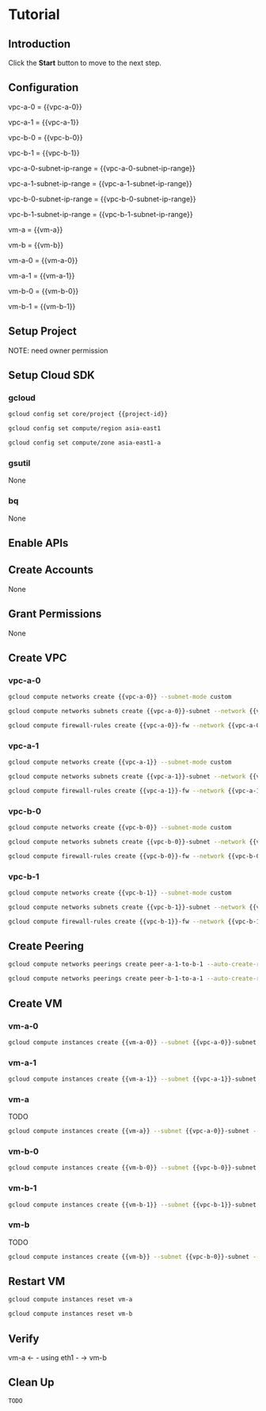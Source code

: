# Tutorial

## Introduction

<walkthrough-tutorial-duration duration="30"></walkthrough-tutorial-duration>

Click the **Start** button to move to the next step.

## Configuration

<walkthrough-watcher-constant key="vpc-a-0" value="vpc-a-0"></walkthrough-watcher-constant>
<walkthrough-watcher-constant key="vpc-a-1" value="vpc-a-1"></walkthrough-watcher-constant>
<walkthrough-watcher-constant key="vpc-b-0" value="vpc-b-0"></walkthrough-watcher-constant>
<walkthrough-watcher-constant key="vpc-b-1" value="vpc-b-1"></walkthrough-watcher-constant>
<walkthrough-watcher-constant key="vpc-a-0-subnet-ip-range" value="192.168.100.0/24"></walkthrough-watcher-constant>
<walkthrough-watcher-constant key="vpc-a-1-subnet-ip-range" value="192.168.101.0/24"></walkthrough-watcher-constant>
<walkthrough-watcher-constant key="vpc-b-0-subnet-ip-range" value="192.168.200.0/24"></walkthrough-watcher-constant>
<walkthrough-watcher-constant key="vpc-b-1-subnet-ip-range" value="192.168.201.0/24"></walkthrough-watcher-constant>
<walkthrough-watcher-constant key="vm-a" value="vm-a"></walkthrough-watcher-constant>
<walkthrough-watcher-constant key="vm-b" value="vm-b"></walkthrough-watcher-constant>
<walkthrough-watcher-constant key="vm-a-0" value="vm-a-0"></walkthrough-watcher-constant>
<walkthrough-watcher-constant key="vm-a-1" value="vm-a-1"></walkthrough-watcher-constant>
<walkthrough-watcher-constant key="vm-b-0" value="vm-b-0"></walkthrough-watcher-constant>
<walkthrough-watcher-constant key="vm-b-1" value="vm-b-1"></walkthrough-watcher-constant>

vpc-a-0 = {{vpc-a-0}}

vpc-a-1 = {{vpc-a-1}}

vpc-b-0 = {{vpc-b-0}}

vpc-b-1 = {{vpc-b-1}}

vpc-a-0-subnet-ip-range = {{vpc-a-0-subnet-ip-range}}

vpc-a-1-subnet-ip-range = {{vpc-a-1-subnet-ip-range}}

vpc-b-0-subnet-ip-range = {{vpc-b-0-subnet-ip-range}}

vpc-b-1-subnet-ip-range = {{vpc-b-1-subnet-ip-range}}

vm-a = {{vm-a}}

vm-b = {{vm-b}}

vm-a-0 = {{vm-a-0}}

vm-a-1 = {{vm-a-1}}

vm-b-0 = {{vm-b-0}}

vm-b-1 = {{vm-b-1}}

## Setup Project

<walkthrough-project-setup></walkthrough-project-setup>

<walkthrough-footnote>NOTE: need owner permission</walkthrough-footnote>

## Setup Cloud SDK

### gcloud

```bash
gcloud config set core/project {{project-id}}
```
```bash
gcloud config set compute/region asia-east1
```
```bash
gcloud config set compute/zone asia-east1-a
```

### gsutil

None

### bq

None


## Enable APIs

<walkthrough-enable-apis apis="compute.googleapis.com"></walkthrough-enable-apis>

## Create Accounts

None

## Grant Permissions

None

## Create VPC

### vpc-a-0

```bash
gcloud compute networks create {{vpc-a-0}} --subnet-mode custom
```
```bash
gcloud compute networks subnets create {{vpc-a-0}}-subnet --network {{vpc-a-0}} --range {{vpc-a-0-subnet-ip-range}}
```
```bash
gcloud compute firewall-rules create {{vpc-a-0}}-fw --network {{vpc-a-0}} --allow tcp:22,icmp
```

### vpc-a-1

```bash
gcloud compute networks create {{vpc-a-1}} --subnet-mode custom
```
```bash
gcloud compute networks subnets create {{vpc-a-1}}-subnet --network {{vpc-a-1}} --range {{vpc-a-1-subnet-ip-range}}
```
```bash
gcloud compute firewall-rules create {{vpc-a-1}}-fw --network {{vpc-a-1}} --allow tcp:22,icmp
```

### vpc-b-0

```bash
gcloud compute networks create {{vpc-b-0}} --subnet-mode custom
```
```bash
gcloud compute networks subnets create {{vpc-b-0}}-subnet --network {{vpc-b-0}} --range {{vpc-b-0-subnet-ip-range}}
```
```bash
gcloud compute firewall-rules create {{vpc-b-0}}-fw --network {{vpc-b-0}} --allow tcp:22,icmp
```

### vpc-b-1

```bash
gcloud compute networks create {{vpc-b-1}} --subnet-mode custom
```
```bash
gcloud compute networks subnets create {{vpc-b-1}}-subnet --network {{vpc-b-1}} --range {{vpc-b-1-subnet-ip-range}}
```
```bash
gcloud compute firewall-rules create {{vpc-b-1}}-fw --network {{vpc-b-1}} --allow tcp:22,icmp
```

## Create Peering

```bash
gcloud compute networks peerings create peer-a-1-to-b-1 --auto-create-routes --network={{vpc-a-1}} --peer-project {{project-id}} --peer-network {{vpc-b-1}}
```
```bash
gcloud compute networks peerings create peer-b-1-to-a-1 --auto-create-routes --network={{vpc-b-1}} --peer-project {{project-id}} --peer-network {{vpc-a-1}}
```

## Create VM

### vm-a-0

```bash
gcloud compute instances create {{vm-a-0}} --subnet {{vpc-a-0}}-subnet --image-family debian-9 --image-project debian-cloud --metadata="enable-oslogin=TRUE,startup-script=apt-get update"
```

### vm-a-1

```bash
gcloud compute instances create {{vm-a-1}} --subnet {{vpc-a-1}}-subnet --image-family debian-9 --image-project debian-cloud --metadata="enable-oslogin=TRUE,startup-script=apt-get update"
```

### vm-a

TODO

```bash
gcloud compute instances create {{vm-a}} --subnet {{vpc-a-0}}-subnet --image-family debian-9 --image-project debian-cloud --metadata="enable-oslogin=TRUE,startup-script=apt-get update"
```

### vm-b-0

```bash
gcloud compute instances create {{vm-b-0}} --subnet {{vpc-b-0}}-subnet --image-family centos-7 --image-project centos-cloud --metadata="enable-oslogin=TRUE,startup-script=yum upgrade"
```

### vm-b-1

```bash
gcloud compute instances create {{vm-b-1}} --subnet {{vpc-b-1}}-subnet --image-family centos-7 --image-project centos-cloud --metadata="enable-oslogin=TRUE,startup-script=yum upgrade"
```

### vm-b

TODO

```bash
gcloud compute instances create {{vm-b}} --subnet {{vpc-b-0}}-subnet --image-family centos-7 --image-project centos-cloud --metadata="enable-oslogin=TRUE,startup-script=yum upgrade"
```

## Restart VM

```bash
gcloud compute instances reset vm-a
```
```bash
gcloud compute instances reset vm-b
```

## Verify

vm-a <- - using eth1 - -> vm-b

## Clean Up

```bash
TODO
```
